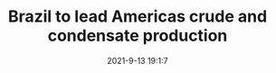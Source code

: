 ---
"title": "Brazil to lead Americas crude and condensate production"
"date": "2021-9-13 19:1:7"
"feed_name": "OFFSHOREMAG"
"feed_website": "https://www.offshore-mag.com/"
"feed_rss": "https://www.offshore-mag.com/__rss/website-scheduled-content.xml?input=%7B%22sectionAlias%22%3A%22home%22%7D"
"link": "https://www.offshore-mag.com/regional-reports/latin-america/article/14210233/brazil-to-lead-americas-crude-and-condensate-production"
"file": "_posts/2021-1-1-c8c765f749a708a27cbc62e510cd78154f93b0d1.md"
"accident": "0"
"drilling": "0"
"dead": "0"
"injured": "0"
---